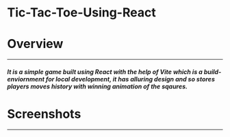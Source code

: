 # Tic-Tac-Toe-Using-React
 
 # Overview
 --------------------------------
 
 ##### It is a simple game built using React with the help of Vite which is a build-enviornment for local development, it has alluring design and so stores players moves history with winning animation of the sqaures.
 
 # Screenshots
 -------------------------------
